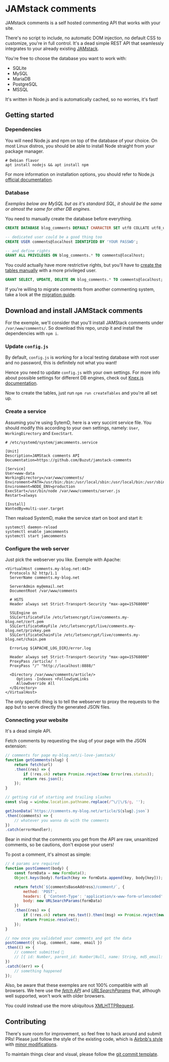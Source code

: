 # JAMstack comments
JAMstack comments is a self hosted commenting API that works with your site.

There's no script to include, no automatic DOM injection, no default CSS to customize, you're in full control. It's a dead simple REST API that seamlessly integrates to your already existing [JAMstack](https://jamstack.org/).

You're free to choose the database you want to work with:

* SQLite
* MySQL
* MariaDB
* PostgreSQL
* MSSQL

It's written in Node.js and is automatically cached, so no worries, it's fast!

## Getting started

### Dependencies
You will need Node.js and npm on top of the database of your choice. On most Linux distros, you should be able to install Node straight from your package manager.

```shell
# Debian flavor
apt install nodejs && apt install npm
```

For more information on installation options, you should refer to Node.js [official documentation](https://nodejs.org/en/).

### Database
_Exemples below are MySQL but as it's standard SQL, it should be the same or almost the same for other DB engines._

You need to manually create the database before everything.

```sql
CREATE DATABASE blog_comments DEFAULT CHARACTER SET utf8 COLLATE utf8_unicode_ci;

-- dedicated user could be a good thing too
CREATE USER comments@localhost IDENTIFIED BY 'YOUR PASSWD';

-- and define rights
GRANT ALL PRIVILEGES ON blog_comments.* TO comments@localhost;
```

You could actually have more restrictive rights, but you'll have to [create the tables manually](./tables.sql) with a more privileged user.

```sql
GRANT SELECT, UPDATE, DELETE ON blog_comments.* TO comments@localhost;
```

If you're willing to migrate comments from another commenting system, take a look at the [migration guide](./migrate.md).

## Download and install JAMStack comments
For the exemple, we'll consider that you'll install JAMStack comments under `/var/www/comments/`.
So download this repo, unzip it and install the dependencies with `npm i`.

### Update `config.js`
By default, `config.js` is working for a local testing database with root user and no password, this is definitely not what you want!

Hence you need to update `config.js` with your own settings. For more info about possible settings for different DB engines, check out [Knex.js documentation](https://knexjs.org/#Installation-client).

Now to create the tables, just run `npm run createTables` and you're all set up.

### Create a service
Assuming you're using SytemD, here is a very succint service file. You should modify this according to your own settings, namely: `User`, `WorkingDirectory` and `ExecStart`.

```shell
# /etc/systemd/system/jamcomments.service

[Unit]
Description=JAMStack comments API
Documentation=https://github.com/Buzut/jamstack-comments

[Service]
User=www-data
WorkingDirectory=/var/www/comments/
Environment=PATH=/usr/bin:/bin:/usr/local/sbin:/usr/local/bin:/usr/sbin:/usr/bin
Environment=NODE_ENV=production
ExecStart=/usr/bin/node /var/www/comments/server.js
Restart=always

[Install]
WantedBy=multi-user.target
```

Then reaload SystemD, make the service start on boot and start it:

```shell
systemctl daemon-reload
systemctl enable jamcomments
systemctl start jamcomments
```

### Configure the web server
Just pick the webserver you like. Exemple with Apache:

```shell
<VirtualHost comments.my-blog.net:443>
  Protocols h2 http/1.1
  ServerName comments.my-blog.net

  ServerAdmin my@email.net
  DocumentRoot /var/www/comments

  # HSTS
  Header always set Strict-Transport-Security "max-age=15768000"

  SSLEngine on
  SSLCertificateFile /etc/letsencrypt/live/comments.my-blog.net/cert.pem
  SSLCertificateKeyFile /etc/letsencrypt/live/comments.my-blog.net/privkey.pem
  SSLCertificateChainFile /etc/letsencrypt/live/comments.my-blog.net/chain.pem

  ErrorLog ${APACHE_LOG_DIR}/error.log

  Header always set Strict-Transport-Security "max-age=15768000"
  ProxyPass /article/ !
  ProxyPass "/" "http://localhost:8888/"

  <Directory /var/www/comments/article/>
     Options -Indexes +FollowSymLinks
     AllowOverride All
  </Directory>
</VirtualHost>
```

The only specific thing is to tell the webserver to proxy the requests to the app but to serve directly the generated JSON files.

### Connecting your website
It's a dead simple API.

Fetch comments by requesting the slug of your page with the JSON extension:

```javascript
// comments for page my-blog.net/i-love-jamstack/
function getComments(slug) {
    return fetch(url)
    .then((res) => {
        if (!res.ok) return Promise.reject(new Error(res.status));
        return res.json();
    });
}

// getting rid of starting and trailing slashes
const slug = window.location.pathname.replace(/^\/|\/$/g, '');

getJsonData(`https://comments.my-blog.net/article/${slug}.json`)
.then((comments) => {
    // whatever you wanna do with the comments
})
.catch(errorHandler);
```

Bear in mind that the comments you get from the API are raw, unsanitized comments, so be cautions, don't expose your users!

To post a comment, it's almost as simple:

```javascript
// 4 params are required
function postComment(body) {
    const formData = new FormData();
    Object.keys(body).forEach(key => formData.append(key, body[key]));

    return fetch(`${commentsBaseAddress}/comment/`, {
        method: 'POST',
        headers: { 'Content-Type': 'application/x-www-form-urlencoded' },
        body: new URLSearchParams(formData)
    })
    .then((res) => {
        if (!res.ok) return res.text().then((msg) => Promise.reject(new Error(msg)));
        return Promise.resolve();
    });
}

// now once you validated your comments and got the data
postComment({ slug, comment, name, email })
.then(() => {
    // comment submitted 🎉
    // [{ id: Number, parent_id: Number|Null, name: String, md5_email: String, submitted_at: String, comment: String }, …]
})
.catch((err) => {
    // something happened
});
```

Also, be aware that these exemples are not 100% compatible with all browsers. We here use the [*fetch API*](https://www.caniuse.com/#feat=fetch) and [*URLSearchParams*](https://www.caniuse.com/#feat=urlsearchparams) that, although well supported, won't work with older browsers.

You could instead use the more ubiquitous [XMLHTTPRequest](https://developer.mozilla.org/en-US/docs/Web/API/XMLHttpRequest).

## Contributing
There's sure room for improvement, so feel free to hack around and submit PRs!
Please just follow the style of the existing code, which is [Airbnb's style](http://airbnb.io/javascript/) with [minor modifications](.eslintrc).

To maintain things clear and visual, please follow the [git commit template](https://github.com/Buzut/git-emojis-hook).

